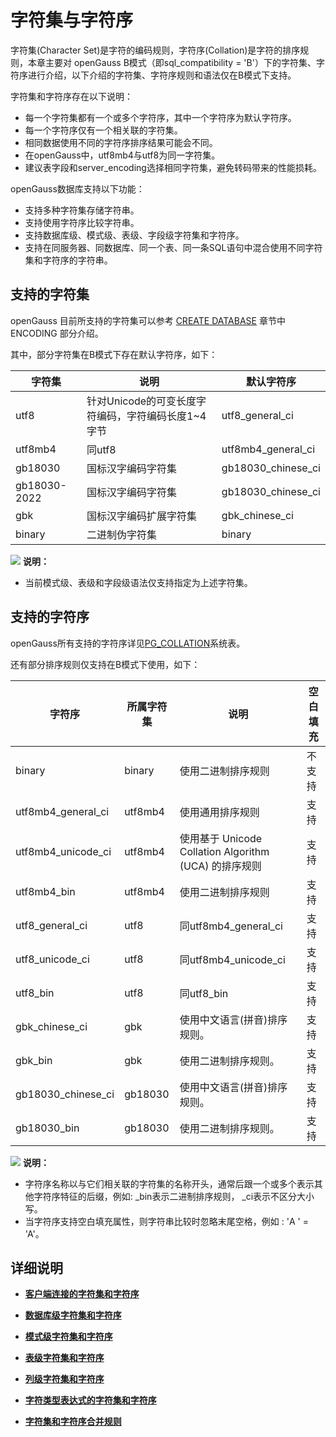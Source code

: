 # 字符集与字符序

字符集(Character Set)是字符的编码规则，字符序(Collation)是字符的排序规则，本章主要对 openGauss B模式（即sql\_compatibility = 'B'）下的字符集、字符序进行介绍，以下介绍的字符集、字符序规则和语法仅在B模式下支持。

字符集和字符序存在以下说明：
-   每一个字符集都有一个或多个字符序，其中一个字符序为默认字符序。
-   每一个字符序仅有一个相关联的字符集。
-   相同数据使用不同的字符序排序结果可能会不同。
-   在openGauss中，utf8mb4与utf8为同一字符集。
-   建议表字段和server_encoding选择相同字符集，避免转码带来的性能损耗。


openGauss数据库支持以下功能：

-   支持多种字符集存储字符串。
-   支持使用字符序比较字符串。
-   支持数据库级、模式级、表级、字段级字符集和字符序。
-   支持在同服务器、同数据库、同一个表、同一条SQL语句中混合使用不同字符集和字符序的字符串。

## 支持的字符集<a name="支持的字符集"></a>

openGauss 目前所支持的字符集可以参考 [CREATE DATABASE](CREATE-DATABASE.md) 章节中 ENCODING 部分介绍。

其中，部分字符集在B模式下存在默认字符序，如下：

| 字符集   | 说明                             | 默认字符序         |
| ------- | -------------------------------- | ------------------ |
| utf8    | 针对Unicode的可变长度字符编码，字符编码长度1~4字节       | utf8_general_ci    |
| utf8mb4 | 同utf8                           | utf8mb4_general_ci      |
| gb18030 | 国标汉字编码字符集                | gb18030_chinese_ci |
| gb18030-2022 | 国标汉字编码字符集                | gb18030_chinese_ci |
| gbk     | 国标汉字编码扩展字符集             | gbk_chinese_ci     |
| binary  | 二进制伪字符集                    | binary             |

![](public_sys-resources/icon-note.gif) **说明：** 

-   当前模式级、表级和字段级语法仅支持指定为上述字符集。



## 支持的字符序<a name="支持的字符序"></a>

openGauss所有支持的字符序详见[PG\_COLLATION](../DatabaseReference/PG_COLLATION.md)系统表。

还有部分排序规则仅支持在B模式下使用，如下：

| 字符序             | 所属字符集 | 说明                                                  | 空白填充 |
| ------------------ | ---------- | ----------------------------------------------------- | -------- |
| binary             | binary     | 使用二进制排序规则              | 不支持   |
| utf8mb4_general_ci | utf8mb4    | 使用通用排序规则                                      | 支持     |
| utf8mb4_unicode_ci | utf8mb4    | 使用基于 Unicode Collation Algorithm (UCA) 的排序规则 | 支持     |
| utf8mb4_bin        | utf8mb4    | 使用二进制排序规则                                    | 支持     |
| utf8_general_ci    | utf8       | 同utf8mb4_general_ci                                  | 支持     |
| utf8_unicode_ci    | utf8       | 同utf8mb4_unicode_ci                                  | 支持     |
| utf8_bin           | utf8       | 同utf8_bin                                            | 支持     |
| gbk_chinese_ci     | gbk        | 使用中文语言(拼音)排序规则。                          | 支持     |
| gbk_bin            | gbk        | 使用二进制排序规则。                                  | 支持     |
| gb18030_chinese_ci | gb18030    | 使用中文语言(拼音)排序规则。                          | 支持     |
| gb18030_bin        | gb18030    | 使用二进制排序规则。                                  | 支持     |

![](public_sys-resources/icon-note.gif) **说明：** 

-   字符序名称以与它们相关联的字符集的名称开头，通常后跟一个或多个表示其他字符序特征的后缀，例如: _bin表示二进制排序规则， _ci表示不区分大小写。
-   当字符序支持空白填充属性，则字符串比较时忽略末尾空格，例如 : 'A  ' = 'A'。

## 详细说明

-   **[客户端连接的字符集和字符序](客户端连接的字符集和字符序.md)**

-   **[数据库级字符集和字符序](数据库级字符集和字符序.md)**

-   **[模式级字符集和字符序](模式级字符集和字符序.md)**

-   **[表级字符集和字符序](表级字符集和字符序.md)**

-   **[列级字符集和字符序](列级字符集和字符序.md)**

-   **[字符类型表达式的字符集和字符序](字符类型表达式的字符集和字符序.md)**

-   **[字符集和字符序合并规则](字符集和字符序合并规则.md)**
